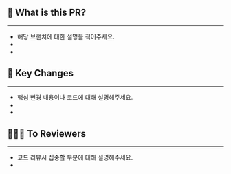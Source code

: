 ## 🔎 What is this PR?

---

- 해당 브랜치에 대한 설명을 적어주세요.
-
-

## 🔑 Key Changes

---

- 핵심 변경 내용이나 코드에 대해 설명해주세요.
-
-

## 🙋🏻‍♀️ To Reviewers

---

- 코드 리뷰시 집중할 부분에 대해 설명해주세요.
-
